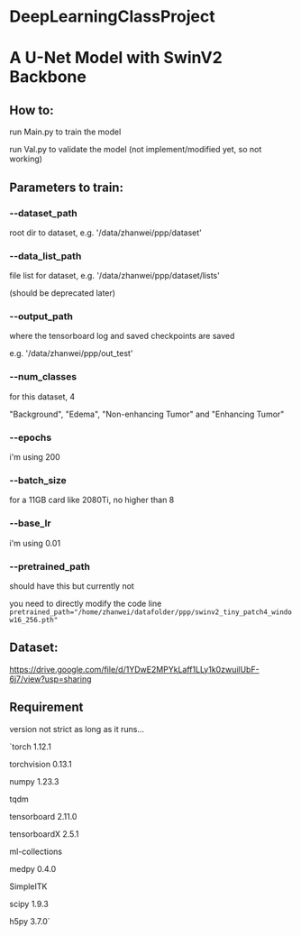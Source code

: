 # DeepLearningClassProject
# A U-Net Model with SwinV2 Backbone

## How to:

run Main.py to train the model

run Val.py to validate the model (not implement/modified yet, so not working)

## Parameters to train:

### --dataset_path

root dir to dataset, e.g. '/data/zhanwei/ppp/dataset'

### --data_list_path

file list for dataset, e.g. '/data/zhanwei/ppp/dataset/lists'

(should be deprecated later)

### --output_path

where the tensorboard log and saved checkpoints are saved

e.g. '/data/zhanwei/ppp/out_test'

### --num_classes

for this dataset, 4

"Background", "Edema", "Non-enhancing Tumor" and "Enhancing Tumor"

### --epochs

i'm using 200

### --batch_size

for a 11GB card like 2080Ti, no higher than 8

### --base_lr

i'm using 0.01

### --pretrained_path

should have this but currently not

you need to directly modify the code line `pretrained_path="/home/zhanwei/datafolder/ppp/swinv2_tiny_patch4_window16_256.pth"`

## Dataset:

https://drive.google.com/file/d/1YDwE2MPYkLaff1LLy1k0zwuilUbF-6j7/view?usp=sharing

## Requirement

version not strict as long as it runs...

`torch		1.12.1

torchvision	0.13.1

numpy		1.23.3

tqdm

tensorboard	2.11.0

tensorboardX	2.5.1

ml-collections

medpy		0.4.0

SimpleITK

scipy		1.9.3

h5py		3.7.0`

